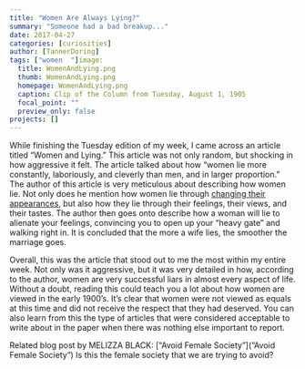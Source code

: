 ```yaml
---
title: "Women Are Always Lying?"
summary: "Someone had a bad breakup..."
date: 2017-04-27
categories: [curiosities]
author: [TannerDoring]
tags: ["women  "]image:
  title: WomenAndLying.png
  thumb: WomenAndLying.png
  homepage: WomenAndLying.png
  caption: Clip of the Column from Tuesday, August 1, 1905
  focal_point: ""
  preview_only: false
projects: []
---
```

While finishing the Tuesday edition of my week, I came across an article titled “Women and Lying.” This article was not only random, but shocking in how aggressive it felt. The article talked about how “women lie more constantly, laboriously, and cleverly than men, and in larger proportion.” The author of this article is very meticulous about describing how women lie. Not only does he mention how women lie through [changing their appearances](http://www.vintagevictorian.com/costume_1905.html), but also how they lie through their feelings, their views, and their tastes. The author then goes onto describe how a woman will lie to alienate your feelings, convincing you to open up your “heavy gate” and walking right in.  It is concluded that the more a wife lies, the smoother the marriage goes.

Overall, this was the article that stood out to me the most within my entire week. Not only was it aggressive, but it was very detailed in how, according to the author, women are very successful liars in almost every aspect of life. Without a doubt, reading this could teach you a lot about how women are viewed in the early 1900’s. It’s clear that women were not viewed as equals at this time and did not receive the respect that they had deserved. You can also learn from this the type of articles that were considered acceptable to write about in the paper when there was nothing else important to report.

Related blog post by MELIZZA BLACK: [“Avoid Female Society”](“Avoid Female Society”) Is this the female society that we are trying to avoid?
